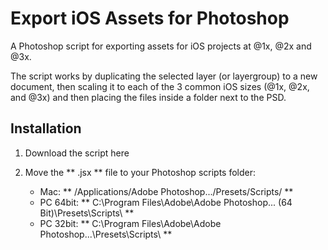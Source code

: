 # Export iOS Assets for Photoshop

A Photoshop script for exporting assets for iOS projects at @1x, @2x and @3x.

The script works by duplicating the selected layer (or layergroup) to a new document, then scaling it to each of the 3 common iOS sizes (@1x, @2x, and @3x) and then placing the files inside a folder next to the PSD.

## Installation
1. Download the script here

2. Move the ** .jsx ** file to your Photoshop scripts folder:

	- Mac: ** /Applications/Adobe Photoshop.../Presets/Scripts/ **
	- PC 64bit: ** C:\Program Files\Adobe\Adobe Photoshop... (64 Bit)\Presets\Scripts\ **
	- PC 32bit: ** C:\Program Files\Adobe\Adobe Photoshop...\Presets\Scripts\ **